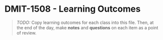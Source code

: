 # DMIT-1508 - Learning Outcomes

> *TODO:* Copy learning outcomes for each class into this file. Then, at the end of the day, make **notes** and **questions** on each item as a point of review.
